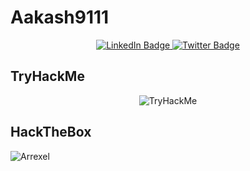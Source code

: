 # Aakash9111


<div  align="center">
<div id="badges">
  <a href="https://www.linkedin.com/in/aakash-dubey/">
    <img src="https://img.shields.io/badge/LinkedIn-blue?style=for-the-badge&logo=linkedin&logoColor=white" alt="LinkedIn Badge"/>
  </a>
  <a href="">
    <img src="https://img.shields.io/badge/Twitter-blue?style=for-the-badge&logo=twitter&logoColor=white" alt="Twitter Badge"/>
    
  </a>
</div>
  
</div>

<div   align="center" >
<img src="https://komarev.com/ghpvc/?username=Aakash9111&style=flat-square&color=blue"  alt=""/>  
</div>

## TryHackMe
<div id="header" align="center">
  <img src="https://tryhackme-badges.s3.amazonaws.com/Aakash9111.png" alt="TryHackMe">
</div>

## HackTheBox

![Arrexel](https://www.hackthebox.com/badge/image/472788)
